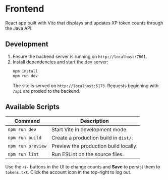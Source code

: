 # Frontend

React app built with Vite that displays and updates XP token counts through the Java API.

## Development

1. Ensure the backend server is running on `http://localhost:7001`.
2. Install dependencies and start the dev server:
   ```bash
   npm install
   npm run dev
   ```
   The site is served on `http://localhost:5173`. Requests beginning with `/api` are proxied to the backend.

## Available Scripts

| Command | Description |
|---------|-------------|
| `npm run dev` | Start Vite in development mode. |
| `npm run build` | Create a production build in `dist/`. |
| `npm run preview` | Preview the production build locally. |
| `npm run lint` | Run ESLint on the source files. |

Use the `+`/`-` buttons in the UI to change counts and **Save** to persist them to `tokens.txt`.
Click the account icon in the top-right to log out.
